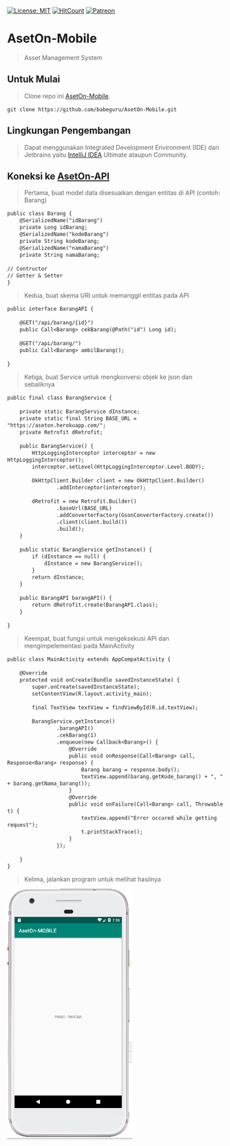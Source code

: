 [![License: MIT](https://img.shields.io/badge/License-MIT-yellow.svg)](https://opensource.org/licenses/MIT)
[![HitCount](http://hits.dwyl.io/babeguru/AsetOn-Mobile.svg)](http://hits.dwyl.io/babeguru/AsetOn-Mobile)
[![Patreon](https://img.shields.io/badge/donations-Patreon-orange.svg)](https://www.patreon.com/babeguru)

# AsetOn-Mobile

>Asset Management System

## Untuk Mulai

>Clone repo ini [AsetOn-Mobile](https://github.com/babeguru/AsetOn-Mobile.git).
```
git clone https://github.com/babeguru/AsetOn-Mobile.git
```

## Lingkungan Pengembangan

>Dapat menggunakan Integrated Development Environment (IDE) dari Jetbrains yaitu [IntelliJ IDEA](https://www.jetbrains.com/idea/) Ultimate ataupun Community.

## Koneksi ke [AsetOn-API](https://aseton.herokuapp.com)

> Pertama, buat model data disesuaikan dengan entitas di API (contoh: Barang)
```
public class Barang {
    @SerializedName("idBarang")
    private Long idBarang;
    @SerializedName("kodeBarang")
    private String kodeBarang;
    @SerializedName("namaBarang")
    private String namaBarang;

// Contructor
// Getter & Setter
}
```

> Kedua, buat skema URI untuk memanggil entitas pada API
```
public interface BarangAPI {

    @GET("/api/barang/{id}")
    public Call<Barang> cekBarang(@Path("id") Long id);

    @GET("/api/barang/")
    public Call<Barang> ambilBarang();

}
```


> Ketiga, buat Service untuk mengkonversi objek ke json dan sebaliknya
```
public final class BarangService {

    private static BarangService dInstance;
    private static final String BASE_URL = "https://aseton.herokuapp.com/";
    private Retrofit dRetrofit;

    public BarangService() {
        HttpLoggingInterceptor interceptor = new HttpLoggingInterceptor();
        interceptor.setLevel(HttpLoggingInterceptor.Level.BODY);

        OkHttpClient.Builder client = new OkHttpClient.Builder()
                .addInterceptor(interceptor);

        dRetrofit = new Retrofit.Builder()
                .baseUrl(BASE_URL)
                .addConverterFactory(GsonConverterFactory.create())
                .client(client.build())
                .build();
    }

    public static BarangService getInstance() {
        if (dInstance == null) {
            dInstance = new BarangService();
        }
        return dInstance;
    }

    public BarangAPI barangAPI() {
        return dRetrofit.create(BarangAPI.class);
    }

}
```

> Keempat, buat fungsi untuk mengeksekusi API dan mengimpelementasi pada MainActivity
```
public class MainActivity extends AppCompatActivity {

    @Override
    protected void onCreate(Bundle savedInstanceState) {
        super.onCreate(savedInstanceState);
        setContentView(R.layout.activity_main);

        final TextView textView = findViewById(R.id.textView);

        BarangService.getInstance()
                .barangAPI()
                .cekBarang(1)
                .enqueue(new Callback<Barang>() {
                    @Override
                    public void onResponse(Call<Barang> call, Response<Barang> response) {
                        Barang barang = response.body();
                        textView.append(barang.getKode_barang() + ", " + barang.getNama_barang());
                    }
                    @Override
                    public void onFailure(Call<Barang> call, Throwable t) {
                        textView.append("Error occured while getting request");
                        t.printStackTrace();
                    }
                });

    }
}
```

> Kelima, jalankan program untuk melihat hasilnya

![App](App.png)
